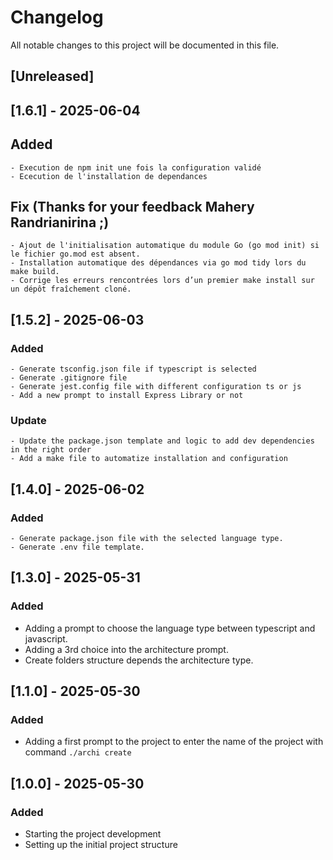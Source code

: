 # Changelog

All notable changes to this project will be documented in this file.

## [Unreleased]


## [1.6.1] - 2025-06-04
## Added
    - Execution de npm init une fois la configuration validé
    - Ececution de l'installation de dependances
## Fix (Thanks for your feedback Mahery Randrianirina ;)
    - Ajout de l'initialisation automatique du module Go (go mod init) si le fichier go.mod est absent.
    - Installation automatique des dépendances via go mod tidy lors du make build.
    - Corrige les erreurs rencontrées lors d’un premier make install sur un dépôt fraîchement cloné.


## [1.5.2] - 2025-06-03
### Added
    - Generate tsconfig.json file if typescript is selected
    - Generate .gitignore file
    - Generate jest.config file with different configuration ts or js
    - Add a new prompt to install Express Library or not
### Update
    - Update the package.json template and logic to add dev dependencies in the right order
    - Add a make file to automatize installation and configuration



## [1.4.0] - 2025-06-02
### Added
    - Generate package.json file with the selected language type.
    - Generate .env file template.



## [1.3.0] - 2025-05-31
### Added
- Adding a prompt to choose the language type between typescript and javascript. 
- Adding a 3rd choice into the architecture prompt.
- Create folders structure depends the architecture type.



## [1.1.0] - 2025-05-30
### Added
- Adding a first prompt to the project to enter the name of the project with command `./archi create`



## [1.0.0] - 2025-05-30
### Added
- Starting the project development
- Setting up the initial project structure